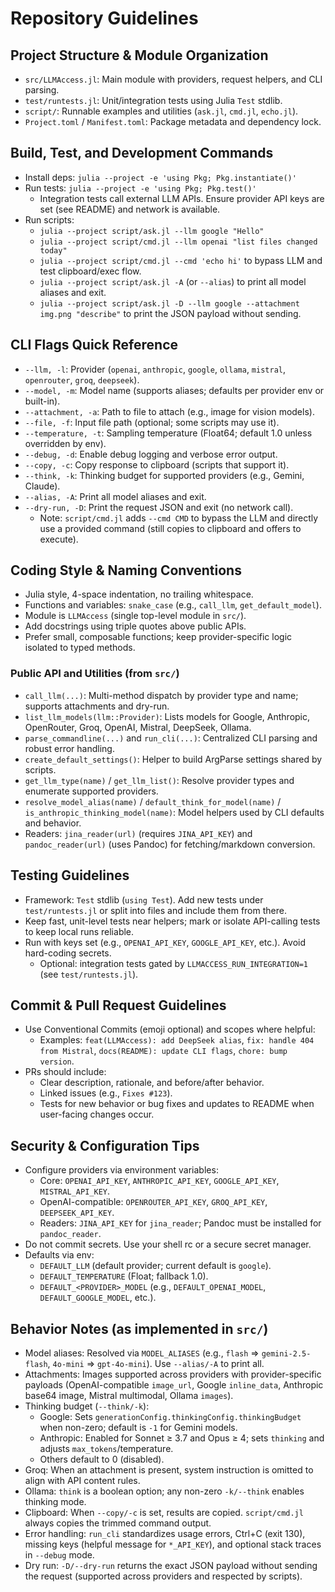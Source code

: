 # Repository Guidelines

## Project Structure & Module Organization
- `src/LLMAccess.jl`: Main module with providers, request helpers, and CLI parsing.
- `test/runtests.jl`: Unit/integration tests using Julia `Test` stdlib.
- `script/`: Runnable examples and utilities (`ask.jl`, `cmd.jl`, `echo.jl`).
- `Project.toml` / `Manifest.toml`: Package metadata and dependency lock.

## Build, Test, and Development Commands
- Install deps: `julia --project -e 'using Pkg; Pkg.instantiate()'`
- Run tests: `julia --project -e 'using Pkg; Pkg.test()'`
  - Integration tests call external LLM APIs. Ensure provider API keys are set (see README) and network is available.
- Run scripts:
  - `julia --project script/ask.jl --llm google "Hello"`
  - `julia --project script/cmd.jl --llm openai "list files changed today"`
  - `julia --project script/cmd.jl --cmd 'echo hi'` to bypass LLM and test clipboard/exec flow.
  - `julia --project script/ask.jl -A` (or `--alias`) to print all model aliases and exit.
  - `julia --project script/ask.jl -D --llm google --attachment img.png "describe"` to print the JSON payload without sending.

## CLI Flags Quick Reference
- `--llm, -l`: Provider (`openai`, `anthropic`, `google`, `ollama`, `mistral`, `openrouter`, `groq`, `deepseek`).
- `--model, -m`: Model name (supports aliases; defaults per provider env or built-in).
- `--attachment, -a`: Path to file to attach (e.g., image for vision models).
- `--file, -f`: Input file path (optional; some scripts may use it).
- `--temperature, -t`: Sampling temperature (Float64; default 1.0 unless overridden by env).
- `--debug, -d`: Enable debug logging and verbose error output.
- `--copy, -c`: Copy response to clipboard (scripts that support it).
- `--think, -k`: Thinking budget for supported providers (e.g., Gemini, Claude).
- `--alias, -A`: Print all model aliases and exit.
- `--dry-run, -D`: Print the request JSON and exit (no network call).
  - Note: `script/cmd.jl` adds `--cmd CMD` to bypass the LLM and directly use a provided command (still copies to clipboard and offers to execute).

## Coding Style & Naming Conventions
- Julia style, 4-space indentation, no trailing whitespace.
- Functions and variables: `snake_case` (e.g., `call_llm`, `get_default_model`).
- Module is `LLMAccess` (single top-level module in `src/`).
- Add docstrings using triple quotes above public APIs.
- Prefer small, composable functions; keep provider-specific logic isolated to typed methods.

### Public API and Utilities (from `src/`)
- `call_llm(...)`: Multi-method dispatch by provider type and name; supports attachments and dry-run.
- `list_llm_models(llm::Provider)`: Lists models for Google, Anthropic, OpenRouter, Groq, OpenAI, Mistral, DeepSeek, Ollama.
- `parse_commandline(...)` and `run_cli(...)`: Centralized CLI parsing and robust error handling.
- `create_default_settings()`: Helper to build ArgParse settings shared by scripts.
- `get_llm_type(name)` / `get_llm_list()`: Resolve provider types and enumerate supported providers.
- `resolve_model_alias(name)` / `default_think_for_model(name)` / `is_anthropic_thinking_model(name)`: Model helpers used by CLI defaults and behavior.
- Readers: `jina_reader(url)` (requires `JINA_API_KEY`) and `pandoc_reader(url)` (uses Pandoc) for fetching/markdown conversion.

## Testing Guidelines
- Framework: `Test` stdlib (`using Test`). Add new tests under `test/runtests.jl` or split into files and include them from there.
- Keep fast, unit-level tests near helpers; mark or isolate API-calling tests to keep local runs reliable.
- Run with keys set (e.g., `OPENAI_API_KEY`, `GOOGLE_API_KEY`, etc.). Avoid hard-coding secrets.
  - Optional: integration tests gated by `LLMACCESS_RUN_INTEGRATION=1` (see `test/runtests.jl`).

## Commit & Pull Request Guidelines
- Use Conventional Commits (emoji optional) and scopes where helpful:
  - Examples: `feat(LLMAccess): add DeepSeek alias`, `fix: handle 404 from Mistral`, `docs(README): update CLI flags`, `chore: bump version`.
- PRs should include:
  - Clear description, rationale, and before/after behavior.
  - Linked issues (e.g., `Fixes #123`).
  - Tests for new behavior or bug fixes and updates to README when user-facing changes occur.

## Security & Configuration Tips
- Configure providers via environment variables:
  - Core: `OPENAI_API_KEY`, `ANTHROPIC_API_KEY`, `GOOGLE_API_KEY`, `MISTRAL_API_KEY`.
  - OpenAI-compatible: `OPENROUTER_API_KEY`, `GROQ_API_KEY`, `DEEPSEEK_API_KEY`.
  - Readers: `JINA_API_KEY` for `jina_reader`; Pandoc must be installed for `pandoc_reader`.
- Do not commit secrets. Use your shell rc or a secure secret manager.
- Defaults via env:
  - `DEFAULT_LLM` (default provider; current default is `google`).
  - `DEFAULT_TEMPERATURE` (Float; fallback 1.0).
  - `DEFAULT_<PROVIDER>_MODEL` (e.g., `DEFAULT_OPENAI_MODEL`, `DEFAULT_GOOGLE_MODEL`, etc.).

## Behavior Notes (as implemented in `src/`)
- Model aliases: Resolved via `MODEL_ALIASES` (e.g., `flash` => `gemini-2.5-flash`, `4o-mini` => `gpt-4o-mini`). Use `--alias/-A` to print all.
- Attachments: Images supported across providers with provider-specific payloads (OpenAI-compatible `image_url`, Google `inline_data`, Anthropic base64 image, Mistral multimodal, Ollama `images`).
- Thinking budget (`--think/-k`):
  - Google: Sets `generationConfig.thinkingConfig.thinkingBudget` when non-zero; default is `-1` for Gemini models.
  - Anthropic: Enabled for Sonnet ≥ 3.7 and Opus ≥ 4; sets `thinking` and adjusts `max_tokens`/temperature.
  - Others default to 0 (disabled).
- Groq: When an attachment is present, system instruction is omitted to align with API content rules.
- Ollama: `think` is a boolean option; any non-zero `-k/--think` enables thinking mode.
- Clipboard: When `--copy/-c` is set, results are copied. `script/cmd.jl` always copies the trimmed command output.
- Error handling: `run_cli` standardizes usage errors, Ctrl+C (exit 130), missing keys (helpful message for `*_API_KEY`), and optional stack traces in `--debug` mode.
- Dry run: `-D/--dry-run` returns the exact JSON payload without sending the request (supported across providers and respected by scripts).
